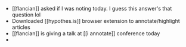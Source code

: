 - [[flancian]] asked if I was noting today. I guess this answer's that question lol
- Downloaded [[hypothes.is]] browser extension to annotate/highlight articles
- [[flancian]] is giving a talk at [[i annotate]] conference today
- 



